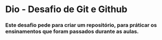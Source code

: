 # Dio - Desafio de Git e Github

### Este desafio pede para criar um repositório, para práticar os ensinamentos que foram passados durante as aulas.
